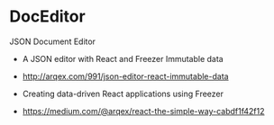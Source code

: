 # DocEditor
JSON Document Editor

 
 * A JSON editor with React and Freezer Immutable data
 * http://arqex.com/991/json-editor-react-immutable-data
 
 * Creating data-driven React applications using Freezer
 * https://medium.com/@arqex/react-the-simple-way-cabdf1f42f12